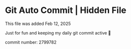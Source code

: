 # Git Auto Commit | Hidden File

This file was added Feb 12, 2025

Just for fun and keeping my daily git commit active 🤪

commit number: 2799782
